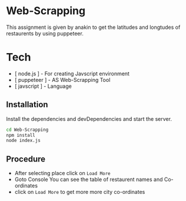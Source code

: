 # Web-Scrapping

This assignment is given by anakin to get the latitudes and longtudes of restaurents by using puppeteer.

# Tech
- [ node.js ] - For creating Javscript environment
- [ puppeteer ] - AS Web-Scrapping Tool
- [ javscript ] - Language

## Installation

Install the dependencies and devDependencies and start the server.

```sh
cd Web-Scrapping
npm install 
node index.js
```

## Procedure
- After selecting place click on  `Load More` 
- Goto Console You can see the table of restaurent names and Co-ordinates
- click on  `Load More` to get more more city co-ordinates
